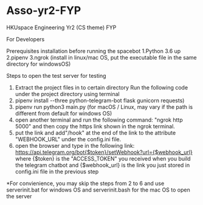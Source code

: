 # Asso-yr2-FYP
HKUspace Engineering Yr2 (CS theme) FYP

For Developers

Prerequisites installation before running the spacebot
1.Python 3.6 up
2.pipenv
3.ngrok (install in linux/mac OS, put the executable file in the same directory for windowsOS)


Steps to open the test server for testing
1. Extract the project files in to certain directory
Run the following code under the project directory using terminal
2. pipenv install --three python-telegram-bot flask gunicorn requests)
3. pipenv run python3 main.py (for macOS / Linux, may vary if the path is different from default for windows OS)
4. open another terminal and run the following command: "ngrok http 5000" and then
copy the https link shown in the ngrok terminal.
5. put the link and add"/hook" at the end of the link to the attribute "WEBHOOK_URL" under the config.ini file.
6. open the browser and type in the following link:
https://api.telegram.org/bot{$token}/setWebhook?url={$webhook_url}
where {$token} is the "ACCESS_TOKEN" you received when you build the telegram chatbot and {$webhook_url} is the link you just stored in config.ini file in the previous step

*For convienience, you may skip the steps from 2 to 6 and use serverinit.bat for windows OS and serverinit.bash for the mac OS to open the server